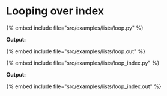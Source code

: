 # Looping over index

{% embed include file="src/examples/lists/loop.py" %}

**Output:**

{% embed include file="src/examples/lists/loop.out" %}

{% embed include file="src/examples/lists/loop_index.py" %}

**Output:**

{% embed include file="src/examples/lists/loop_index.out" %}


